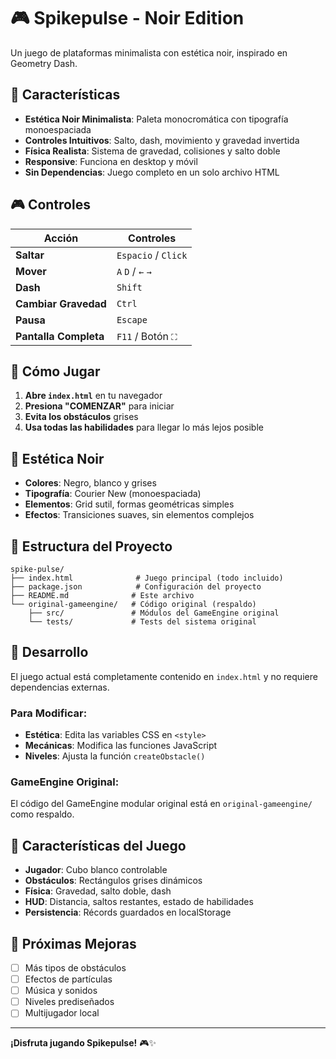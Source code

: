 # 🎮 Spikepulse - Noir Edition

Un juego de plataformas minimalista con estética noir, inspirado en Geometry Dash.

## 🎯 Características

- **Estética Noir Minimalista**: Paleta monocromática con tipografía monoespaciada
- **Controles Intuitivos**: Salto, dash, movimiento y gravedad invertida
- **Física Realista**: Sistema de gravedad, colisiones y salto doble
- **Responsive**: Funciona en desktop y móvil
- **Sin Dependencias**: Juego completo en un solo archivo HTML

## 🎮 Controles

| Acción | Controles |
|--------|-----------|
| **Saltar** | `Espacio` / `Click` |
| **Mover** | `A` `D` / `←` `→` |
| **Dash** | `Shift` |
| **Cambiar Gravedad** | `Ctrl` |
| **Pausa** | `Escape` |
| **Pantalla Completa** | `F11` / Botón `⛶` |

## 🚀 Cómo Jugar

1. **Abre `index.html`** en tu navegador
2. **Presiona "COMENZAR"** para iniciar
3. **Evita los obstáculos** grises
4. **Usa todas las habilidades** para llegar lo más lejos posible

## 🎨 Estética Noir

- **Colores**: Negro, blanco y grises
- **Tipografía**: Courier New (monoespaciada)
- **Elementos**: Grid sutil, formas geométricas simples
- **Efectos**: Transiciones suaves, sin elementos complejos

## 📁 Estructura del Proyecto

```
spike-pulse/
├── index.html              # Juego principal (todo incluido)
├── package.json            # Configuración del proyecto
├── README.md              # Este archivo
└── original-gameengine/   # Código original (respaldo)
    ├── src/               # Módulos del GameEngine original
    └── tests/             # Tests del sistema original
```

## 🔧 Desarrollo

El juego actual está completamente contenido en `index.html` y no requiere dependencias externas.

### **Para Modificar:**
- **Estética**: Edita las variables CSS en `<style>`
- **Mecánicas**: Modifica las funciones JavaScript
- **Niveles**: Ajusta la función `createObstacle()`

### **GameEngine Original:**
El código del GameEngine modular original está en `original-gameengine/` como respaldo.

## 🎯 Características del Juego

- **Jugador**: Cubo blanco controlable
- **Obstáculos**: Rectángulos grises dinámicos
- **Física**: Gravedad, salto doble, dash
- **HUD**: Distancia, saltos restantes, estado de habilidades
- **Persistencia**: Récords guardados en localStorage

## 🌟 Próximas Mejoras

- [ ] Más tipos de obstáculos
- [ ] Efectos de partículas
- [ ] Música y sonidos
- [ ] Niveles prediseñados
- [ ] Multijugador local

---

**¡Disfruta jugando Spikepulse!** 🎮✨